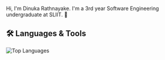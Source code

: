 Hi, I'm Dinuka Rathnayake. I'm a 3rd year Software Engineering undergraduate at SLIIT. 👋

## 🛠️ Languages & Tools

![Top Languages](https://github-readme-stats.vercel.app/api/top-langs/?username=sdinukarathnayake&layout=compact)


<!--
**sdinukarathnayake/sdinukarathnayake** is a ✨ _special_ ✨ repository because its `README.md` (this file) appears on your GitHub profile.

Here are some ideas to get you started:

- 🔭 I’m currently working on ...
- 🌱 I’m currently learning ...
- 👯 I’m looking to collaborate on ...
- 🤔 I’m looking for help with ...
- 💬 Ask me about ...
- 📫 How to reach me: ...
- 😄 Pronouns: ...
- ⚡ Fun fact: ...
-->

